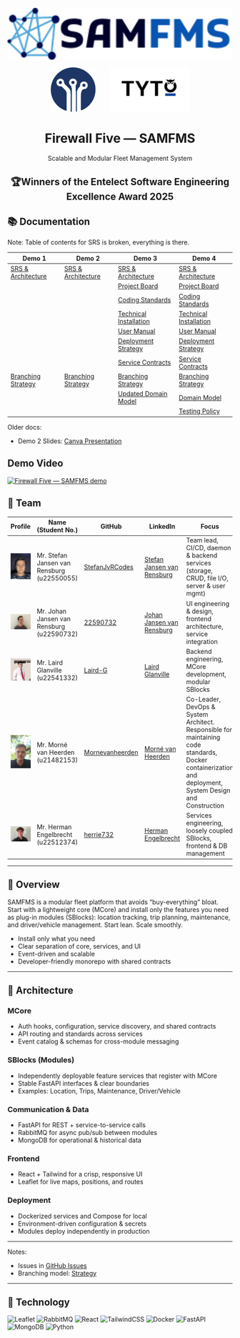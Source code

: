 <!-- Project logo -->
<p align="center">
  <img
    src="https://raw.githubusercontent.com/COS301-SE-2025/SAMFMS/main/docs/Demo4/images/logo_horisontal_light.svg?sanitize=true"
    alt="Firewall Five — SAMFMS"
    width="640"
  >
</p>

<p align="center">
  <img src="docs/Demo4/images/DNS.png" alt="Sponsor: DNS" height="100" style="margin: 0 14px;">
  <img src="docs/Demo4/images/LOGO_BLACK_FULLTRANSP.png" alt="Sponsor" height="100" style="margin: 0 14px;">
</p>

<!-- Optional project title under the logo -->
<h1 align="center">Firewall Five — SAMFMS</h1>
<p align="center">Scalable and Modular Fleet Management System</p>
<h2 align="center">🏆Winners of the Entelect Software Engineering Excellence Award 2025</h2>

## 📚 Documentation

Note: Table of contents for SRS is broken, everything is there.

| Demo 1 | Demo 2 | Demo 3  | Demo 4 |
|---|---|---|---|
|[SRS & Architecture](docs/Demo1/Software%20Requirement%20Specification.pdf)|[SRS & Architecture](docs/Demo2/Software%20Requirement%20Specification.pdf)| [SRS & Architecture](docs/Demo3/Software%20Requirement%20Specification.pdf) | [SRS & Architecture](docs/Demo4/Software%20Requirement%20Specification.pdf) |
||| [Project Board](https://github.com/orgs/COS301-SE-2025/projects/208/views/2) | [Project Board](https://github.com/orgs/COS301-SE-2025/projects/208/views/2) |
||| [Coding Standards](docs/Demo3/Coding_Standards.pdf) | [Coding Standards](docs/Demo4/SAMFMS%20Coding%20Standards%20Document.pdf) |
||| [Technical Installation](docs/Demo3/Technical_Installation_Guide.pdf) | [Technical Installation](docs/Demo4/SAMFMS%20Technical%20Installation%20Guide.pdf) |
||| [User Manual](docs/Demo3/SAMFMS%20User%20Manual.pdf) | [User Manual](docs/Demo4/SAMFMS%20User%20Manual%20Final.pdf) |
||| [Deployment Strategy](docs/Demo3/Deployment%20Strategy.pdf) | [Deployment Strategy](docs/Demo4/Deployment%20Strategy.pdf) |
||| [Service Contracts](docs/Demo3/Service%20Contracts-1.pdf) | [Service Contracts](docs/Demo4/Service%20Contracts.pdf) |
|[Branching Strategy](docs/Demo1/Branching_Strategy.pdf)|[Branching Strategy](docs/Demo2/Branching_Strategy.pdf)| [Branching Strategy](docs/Demo3/Branching_Strategy.pdf) | [Branching Strategy](docs/Demo4/Branching_Strategy.pdf) |
||| [Updated Domain Model](docs/Demo3/images/DomainModel.png) | [Domain Model](docs/Demo4/images/domainModel.png) |
||||[Testing Policy](docs/Demo4/Testing%20Policy.docx-3.pdf)|



Older docs:
- Demo 2 Slides: [Canva Presentation](https://www.canva.com/design/DAGrW5d1HYA/LC1cf0PKTY7MIsAVtObYPA/edit)

## Demo Video
[![Firewall Five — SAMFMS demo](https://img.youtube.com/vi/JEtQA2nmG4o/hqdefault.jpg)](https://www.youtube.com/watch?v=JEtQA2nmG4o)


## 👥 Team

| Profile | Name (Student No.) | GitHub | LinkedIn | Focus |
|---|---|---|---|---|
| <img src="docs/Demo3/images/stefan.jpg" width="56" /> | Mr. Stefan Jansen van Rensburg (u22550055) | [StefanJvRCodes](https://github.com/StefanJvRCodes) | [Stefan Jansen van Rensburg](https://linkedin.com/in/stefan-JvR) | Team lead, CI/CD, daemon & backend services (storage, CRUD, file I/O, server & user mgmt) |
| <img src="docs/Demo3/images/johan.jpeg" width="56" /> | Mr. Johan Jansen van Rensburg (u22590732) | [22590732](https://github.com/22590732) | [Johan Jansen van Rensburg](https://www.linkedin.com/in/nicolaas-jansen-van-rensburg-202629363/) | UI engineering & design, frontend architecture, service integration |
| <img src="docs/Demo3/images/laird.png" width="56" /> | Mr. Laird Glanville (u22541332) | [Laird-G](https://github.com/Laird-G) | [Laird Glanville](https://www.linkedin.com/in/laird-glanville-046270326/) | Backend engineering, MCore development, modular SBlocks |
| <img src="docs/Demo3/images/morne.jpeg" width="56" /> | Mr. Morné van Heerden (u21482153) | [Mornevanheerden](https://github.com/Mornevanheerden) | [Morné van Heerden](https://www.linkedin.com/in/morne-van-heerden-a0b173355/) | Co-Leader, DevOps & System Architect. Responsible for maintaining code standards, Docker containerization and deployment, System Design and Construction|
| <img src="docs/Demo3/images/herrie.jpg" width="56" /> | Mr. Herman Engelbrecht (u22512374) | [herrie732](https://github.com/herrie732) | [Herman Engelbrecht](https://www.linkedin.com/in/herman-johan-engelbrecht-a6b6a8327/) | Services engineering, loosely coupled SBlocks, frontend & DB management |

---

## 🧭 Overview

SAMFMS is a modular fleet platform that avoids “buy-everything” bloat. Start with a lightweight core (MCore) and install only the features you need as plug-in modules (SBlocks): location tracking, trip planning, maintenance, and driver/vehicle management. Start lean. Scale smoothly.

- Install only what you need  
- Clear separation of core, services, and UI  
- Event-driven and scalable  
- Developer-friendly monorepo with shared contracts

---

## 🧱 Architecture 

### MCore
- Auth hooks, configuration, service discovery, and shared contracts
- API routing and standards across services
- Event catalog & schemas for cross-module messaging

### SBlocks (Modules)
- Independently deployable feature services that register with MCore
- Stable FastAPI interfaces & clear boundaries  
- Examples: Location, Trips, Maintenance, Driver/Vehicle

### Communication & Data
- FastAPI for REST + service-to-service calls  
- RabbitMQ for async pub/sub between modules  
- MongoDB for operational & historical data

### Frontend
- React + Tailwind for a crisp, responsive UI  
- Leaflet for live maps, positions, and routes

### Deployment
- Dockerized services and Compose for local  
- Environment-driven configuration & secrets  
- Modules deploy independently in production

---

Notes:
- Issues in [GitHub Issues](https://github.com/COS301-SE-2025/SAMFMS/issues)
- Branching model: [Strategy](docs/Demo3/Branching_Strategy.pdf)

---

## 🧰 Technology

![Leaflet](https://img.shields.io/badge/Leaflet-199900?style=for-the-badge&logo=leaflet&logoColor=white)
![RabbitMQ](https://img.shields.io/badge/RabbitMQ-FF6600?style=for-the-badge&logo=rabbitmq&logoColor=white)
![React](https://img.shields.io/badge/React-20232A?style=for-the-badge&logo=react&logoColor=61DAFB)
![TailwindCSS](https://img.shields.io/badge/Tailwind_CSS-38B2AC?style=for-the-badge&logo=tailwind-css&logoColor=white)
![Docker](https://img.shields.io/badge/docker-%230db7ed.svg?style=for-the-badge&logo=docker&logoColor=white)
![FastAPI](https://img.shields.io/badge/FastAPI-005571?style=for-the-badge&logo=fastapi&logoColor=white)
![MongoDB](https://img.shields.io/badge/MongoDB-4DB33D?style=for-the-badge&logo=mongodb&logoColor=white)
![Python](https://img.shields.io/badge/Python-3776AB?style=for-the-badge&logo=python&logoColor=white)

